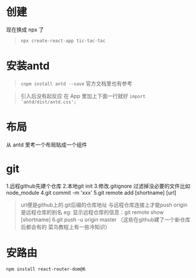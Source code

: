 <!--
 * @Author: jonty
 * @Date: 2022-02-15 20:00:38
 * @LastEditTime: 2022-02-16 22:20:12
 * @Description: 
 * @Reference: 
 * @FilePath: \in100days\README.md
-->
# 创建

现在换成 npx 了
> `npx create-react-app tic-tac-tac`

# 安装antd
> `cnpm install antd --save`
官方文档里也有参考 

> 引入后没有起反应 在 App 里加上下面一行就好
> `import 'antd/dist/antd.css';`

# 布局

从 antd 里考一个布局贴成一个组件

# git
1.远程github先建个仓库
2.本地git init
3.修改.gitignore 过滤掉没必要的文件比如 node_module
4.git commit -m 'xxx'
5.git remote add [shortname] [url] 
> url便是github上的.git后缀的仓库地址 与远程仓库连接上才能push
> origin 是远程仓库的别名
> eg: 显示远程仓库的信息：git remote show [shortname]
6.git push -u origin master 
（这些在github建了一个新仓库后都会有的 菜鸟教程上有一些冷知识）

# 安路由
```sh
npm install react-router-dom@6
```